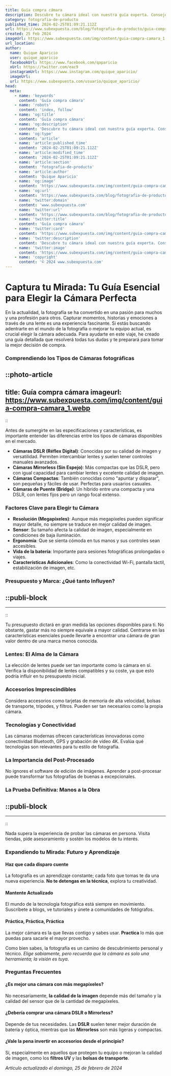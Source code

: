 ```yaml
---
title: Guía compra cámara
description: Descubre tu cámara ideal con nuestra guía experta. Consejos, comparativas y lo último en fotografía para elegir con conocimiento.
category: fotografia-de-producto
published_time: 2024-02-25T01:09:21.112Z
url: https://www.subexpuesta.com/blog/fotografia-de-producto/guia-compra-camara
created: 25 Feb 2024
imageUrl: https://www.subexpuesta.com/img/content/guia-compra-camara_1.webp
url_location:
author:
  name: Quique Aparicio
  user: quique_aparicio
  facebookUrl: https://www.facebook.com/qaparicio
  xUrl: https://twitter.com/eac9
  instagramUrl: https://www.instagram.com/quique_aparicio/
  imageUrl: 
  url: https://www.subexpuesta.com/usuario/quique_aparicio/
head:
  meta:
    - name: 'keywords'
      content: 'Guía compra cámara'
    - name: 'robots'
      content: 'index, follow'
    - name: 'og:title'
      content: 'Guía compra cámara'
    - name: 'og:description'
      content: 'Descubre tu cámara ideal con nuestra guía experta. Consejos, comparativas y lo último en fotografía para elegir con conocimiento.'
    - name: 'og:type'
      content: 'article'
    - name: 'article:published_time'
      content: '2024-02-25T01:09:21.112Z'
    - name: 'article:modified_time'
      content: '2024-02-25T01:09:21.112Z'
    - name: 'article:section'
      content: 'fotografia-de-producto'
    - name: 'article:author'
      content: 'Quique Aparicio'
    - name: 'og:image'
      content: 'https://www.subexpuesta.com/img/content/guia-compra-camara_1.webp'
    - name: 'og:url'
      content: 'https://www.subexpuesta.com/blog/fotografia-de-producto/guia-compra-camara'
    - name: 'twitter:domain'
      content: 'www.subexpuesta.com'
    - name: 'twitter:url'
      content: 'https://www.subexpuesta.com/blog/fotografia-de-producto/guia-compra-camara'
    - name: 'twitter:title'
      content: 'Guía compra cámara'
    - name: 'twitter:card'
      content: 'https://www.subexpuesta.com/img/content/guia-compra-camara_1.webp'
    - name: 'twitter:description'
      content: 'Descubre tu cámara ideal con nuestra guía experta. Consejos, comparativas y lo último en fotografía para elegir con conocimiento.'
    - name: 'twitter:image'
      content: 'https://www.subexpuesta.com/img/content/guia-compra-camara_1.webp'
    - name: 'copyright'
      content: '© 2024 www.subexpuesta.com'
---
```

# Captura tu Mirada: Tu Guía Esencial para Elegir la Cámara Perfecta

En la actualidad, la fotografía se ha convertido en una pasión para muchos y una profesión para otros. Capturar momentos, historias y emociones a través de una lente es una experiencia fascinante. Si estás buscando adentrarte en el mundo de la fotografía o mejorar tu equipo actual, es crucial elegir la cámara adecuada. Para ayudarte en este viaje, he creado una guía detallada que resolverá todas tus dudas y te preparará para tomar la mejor decisión de compra.

### Comprendiendo los Tipos de Cámaras fotográficas


::photo-article
---
title: Guía compra cámara
imageurl: https://www.subexpuesta.com/img/content/guia-compra-camara_1.webp
---
::



Antes de sumergirte en las especificaciones y características, es importante entender las diferencias entre los tipos de cámaras disponibles en el mercado.

- **Cámaras DSLR (Réflex Digital)**: Conocidas por su calidad de imagen y versatilidad. Permiten intercambiar lentes y suelen tener controles manuales avanzados.
- **Cámaras Mirrorless (Sin Espejo)**: Más compactas que las DSLR, pero con igual capacidad para cambiar lentes y excelente calidad de imagen.
- **Cámaras Compactas**: También conocidas como "apuntar y disparar", son pequeñas y fáciles de usar. Perfectas para usuarios casuales.
- **Cámaras de Puente (Bridge)**: Un híbrido entre una compacta y una DSLR, con lentes fijos pero un rango focal extenso.

### Factores Clave para Elegir tu Cámara

- **Resolución (Megapíxeles)**: Aunque más megapíxeles pueden significar mayor detalle, no siempre se traduce en mejor calidad de imagen.
- **Sensor**: Su tamaño afecta la calidad de imagen, especialmente en condiciones de baja iluminación.
- **Ergonomía**: Que se sienta cómoda en tus manos y sus controles sean accesibles.
- **Vida de la batería**: Importante para sesiones fotográficas prolongadas o viajes.
- **Características Adicionales**: Como la conectividad Wi-Fi, pantalla táctil, estabilización de imagen, etc.

### Presupuesto y Marca: ¿Qué tanto Influyen?


  ::publi-block
  ---
  ---
  ::
  
  

Tu presupuesto dictará en gran medida las opciones disponibles para ti. No obstante, gastar más no siempre equivale a mayor calidad. Centrarse en las características esenciales puede llevarte a encontrar una cámara de gran valor dentro de una marca menos conocida.

### Lentes: El Alma de la Cámara

La elección de lentes puede ser tan importante como la cámara en sí. Verifica la disponibilidad de lentes compatibles y su coste, ya que esto podría influir en tu presupuesto inicial.

### Accesorios Imprescindibles

Considera accesorios como tarjetas de memoria de alta velocidad, bolsas de transporte, trípodes, y filtros. Pueden ser tan necesarios como la propia cámara.

### Tecnologías y Conectividad

Las cámaras modernas ofrecen características innovadoras como conectividad Bluetooth, GPS y grabación de vídeo 4K. Evalúa qué tecnologías son relevantes para tu estilo de fotografía.

### La Importancia del Post-Procesado

No ignores el software de edición de imágenes. Aprender a post-procesar puede transformar tus fotografías de buenas a excepcionales.

### La Prueba Definitiva: Manos a la Obra


  ::publi-block
  ---
  ---
  ::
  
  

Nada supera la experiencia de probar las cámaras en persona. Visita tiendas, pide asesoramiento y sostén los modelos de tu interés.

### **Expandiendo tu Mirada: Futuro y Aprendizaje**

#### Haz que cada disparo cuente

La fotografía es un aprendizaje constante; cada foto que tomas te da una nueva experiencia. **No te detengas en la técnica**, explora tu creatividad.

#### Mantente Actualizado

El mundo de la tecnología fotográfica está siempre en movimiento. Suscríbete a blogs, ve tutoriales y únete a comunidades de fotógrafos.

#### Práctica, Práctica, Práctica

La mejor cámara es la que llevas contigo y sabes usar. **Practica** lo más que puedas para sacarle el mayor provecho.

Como bien sabes, la fotografía es un camino de descubrimiento personal y técnico. *Elige sabiamente, pero recuerda que la cámara es solo una herramienta; la visión es tuya*. 

### Preguntas Frecuentes

#### ¿Es mejor una cámara con más megapíxeles?

No necesariamente, **la calidad de la imagen** depende más del tamaño y la calidad del sensor que de la cantidad de megapíxeles.

#### ¿Debería comprar una cámara DSLR o Mirrorless?

Depende de tus necesidades. Las **DSLR** suelen tener mejor duración de batería y óptica, mientras que las **Mirrorless** son más ligeras y compactas.

#### ¿Vale la pena invertir en accesorios desde el principio?

Sí, especialmente en aquellos que protegen tu equipo o mejoran la calidad de imagen, como los **filtros UV** y las **bolsas de transporte**.

_Artículo actualizado el domingo, 25 de febrero de 2024_